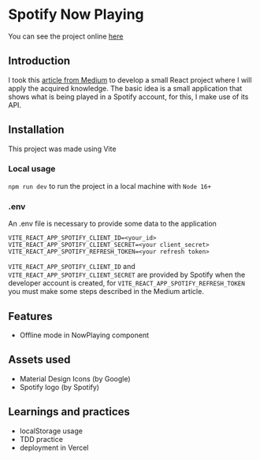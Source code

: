 # Spotify Now Playing

You can see the project online [here](https://spotify-now-playing-rubenvidales.vercel.app/)

## Introduction

I took this [article from Medium](https://medium.com/@alagappan.dev/create-a-now-playing-widget-using-the-spotify-web-api-in-react-a6cb564ed923) to develop a small React project where I will apply the acquired knowledge.
The basic idea is a small application that shows what is being played in a Spotify account, for this, I make use of its API.

## Installation

This project was made using Vite

### Local usage

`npm run dev` to run the project in a local machine with `Node 16+`

### .env

An .env file is necessary to provide some data to the application

```.env
VITE_REACT_APP_SPOTIFY_CLIENT_ID=<your_id>
VITE_REACT_APP_SPOTIFY_CLIENT_SECRET=<your client_secret>
VITE_REACT_APP_SPOTIFY_REFRESH_TOKEN=<your refresh token>
```

`VITE_REACT_APP_SPOTIFY_CLIENT_ID` and `VITE_REACT_APP_SPOTIFY_CLIENT_SECRET` are provided by Spotify when the developer account is created, for `VITE_REACT_APP_SPOTIFY_REFRESH_TOKEN` you must make some steps described in the Medium article.

## Features

- Offline mode in NowPlaying component

## Assets used

- Material Design Icons (by Google)
- Spotify logo (by Spotify)

## Learnings and practices

- localStorage usage
- TDD practice
- deployment in Vercel

